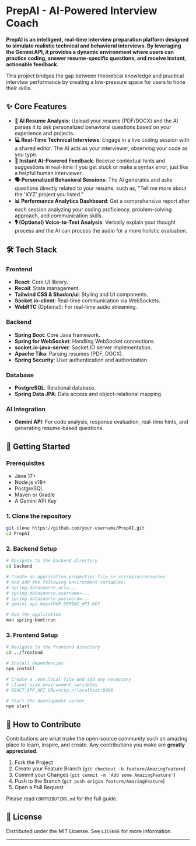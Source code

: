 # PrepAI - AI-Powered Interview Coach

[](https://github.com)
[](https://opensource.org/licenses/MIT)
[](https://www.google.com/search?q=CONTRIBUTING.md)

**PrepAI is an intelligent, real-time interview preparation platform designed to simulate realistic technical and behavioral interviews. By leveraging the Gemini API, it provides a dynamic environment where users can practice coding, answer resume-specific questions, and receive instant, actionable feedback.**

This project bridges the gap between theoretical knowledge and practical interview performance by creating a low-pressure space for users to hone their skills.

## ✨ Core Features

* **📄 AI Resume Analysis**: Upload your resume (PDF/DOCX) and the AI parses it to ask personalized behavioral questions based on your experience and projects.
* **💻 Real-Time Technical Interviews**: Engage in a live coding session with a shared editor. The AI acts as your interviewer, observing your code as you type.
* **🤖 Instant AI-Powered Feedback**: Receive contextual hints and suggestions in real-time if you get stuck or make a syntax error, just like a helpful human interviewer.
* **🗣️ Personalized Behavioral Sessions**: The AI generates and asks questions directly related to your resume, such as, "Tell me more about the 'XYZ' project you listed."
* **📊 Performance Analytics Dashboard**: Get a comprehensive report after each session analyzing your coding proficiency, problem-solving approach, and communication skills.
* **🎙️ (Optional) Voice-to-Text Analysis**: Verbally explain your thought process and the AI can process the audio for a more holistic evaluation.


## 🛠️ Tech Stack

### Frontend

* **React**: Core UI library.
* **Recoil**: State management.
* **Tailwind CSS & Shadcn/ui**: Styling and UI components.
* **Socket.io-client**: Real-time communication via WebSockets.
* **WebRTC** (Optional): For real-time audio streaming.

### Backend

* **Spring Boot**: Core Java framework.
* **Spring for WebSocket**: Handling WebSocket connections.
* **socket.io-java-server**: Socket.IO server implementation.
* **Apache Tika**: Parsing resumes (PDF, DOCX).
* **Spring Security**: User authentication and authorization.

### Database

* **PostgreSQL**: Relational database.
* **Spring Data JPA**: Data access and object-relational mapping.

### AI Integration

* **Gemini API**: For code analysis, response evaluation, real-time hints, and generating resume-based questions.

## 🚀 Getting Started

### Prerequisites

* Java 17+
* Node.js v18+
* PostgreSQL
* Maven or Gradle
* A Gemini API Key

### 1\. Clone the repository

```bash
git clone https://github.com/your-username/PrepAI.git
cd PrepAI
```

### 2\. Backend Setup

```bash
# Navigate to the backend directory
cd backend

# Create an application.properties file in src/main/resources
# and add the following environment variables:
# spring.datasource.url=...
# spring.datasource.username=...
# spring.datasource.password=...
# gemini.api.key=YOUR_GEMINI_API_KEY

# Run the application
mvn spring-boot:run
```

### 3\. Frontend Setup

```bash
# Navigate to the frontend directory
cd ../frontend

# Install dependencies
npm install

# Create a .env.local file and add any necessary
# client-side environment variables
# REACT_APP_API_URL=http://localhost:8080

# Start the development server
npm start
```

## 🤝 How to Contribute

Contributions are what make the open-source community such an amazing place to learn, inspire, and create. Any contributions you make are **greatly appreciated**.

1.  Fork the Project
2.  Create your Feature Branch (`git checkout -b feature/AmazingFeature`)
3.  Commit your Changes (`git commit -m 'Add some AmazingFeature'`)
4.  Push to the Branch (`git push origin feature/AmazingFeature`)
5.  Open a Pull Request

Please read `CONTRIBUTING.md` for the full guide.

## 📄 License

Distributed under the MIT License. See `LICENSE` for more information.

-----
